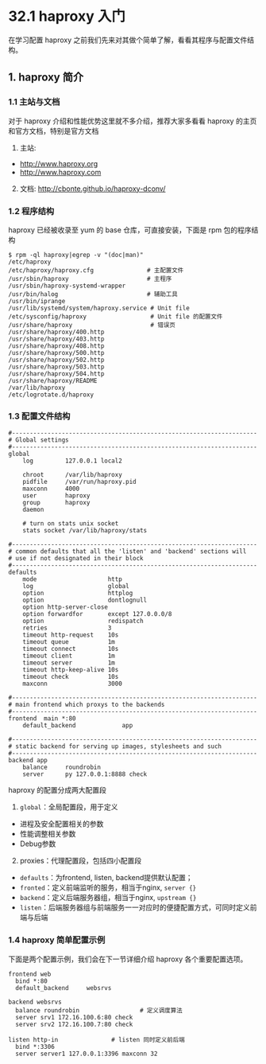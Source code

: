 # 32.1 haproxy 入门
在学习配置 haproxy 之前我们先来对其做个简单了解，看看其程序与配置文件结构。

## 1. haproxy 简介
### 1.1 主站与文档
对于 haproxy 介绍和性能优势这里就不多介绍，推荐大家多看看 haproxy 的主页和官方文档，特别是官方文档
1. 主站:
  - http://www.haproxy.org
  - http://www.haproxy.com
2. 文档: http://cbonte.github.io/haproxy-dconv/

### 1.2 程序结构
haproxy 已经被收录至 yum 的 base 仓库，可直接安装，下面是 rpm 包的程序结构
```
$ rpm -ql haproxy|egrep -v "(doc|man)"
/etc/haproxy
/etc/haproxy/haproxy.cfg               # 主配置文件
/usr/sbin/haproxy                      # 主程序
/usr/sbin/haproxy-systemd-wrapper
/usr/bin/halog                         # 辅助工具
/usr/bin/iprange
/usr/lib/systemd/system/haproxy.service # Unit file
/etc/sysconfig/haproxy                  # Unit file 的配置文件  
/usr/share/haproxy                      # 错误页
/usr/share/haproxy/400.http
/usr/share/haproxy/403.http
/usr/share/haproxy/408.http
/usr/share/haproxy/500.http
/usr/share/haproxy/502.http
/usr/share/haproxy/503.http
/usr/share/haproxy/504.http
/usr/share/haproxy/README
/var/lib/haproxy
/etc/logrotate.d/haproxy
```

### 1.3 配置文件结构
```
#---------------------------------------------------------------------
# Global settings
#---------------------------------------------------------------------
global
    log         127.0.0.1 local2

    chroot      /var/lib/haproxy
    pidfile     /var/run/haproxy.pid
    maxconn     4000
    user        haproxy
    group       haproxy
    daemon

    # turn on stats unix socket
    stats socket /var/lib/haproxy/stats

#---------------------------------------------------------------------
# common defaults that all the 'listen' and 'backend' sections will
# use if not designated in their block
#---------------------------------------------------------------------
defaults
    mode                    http
    log                     global
    option                  httplog
    option                  dontlognull
    option http-server-close
    option forwardfor       except 127.0.0.0/8
    option                  redispatch
    retries                 3
    timeout http-request    10s
    timeout queue           1m
    timeout connect         10s
    timeout client          1m
    timeout server          1m
    timeout http-keep-alive 10s
    timeout check           10s
    maxconn                 3000

#---------------------------------------------------------------------
# main frontend which proxys to the backends
#---------------------------------------------------------------------
frontend  main *:80
    default_backend             app

#---------------------------------------------------------------------
# static backend for serving up images, stylesheets and such
#---------------------------------------------------------------------
backend app
    balance     roundrobin
    server      py 127.0.0.1:8888 check
```

haproxy 的配置分成两大配置段
1. `global`：全局配置段，用于定义
  - 进程及安全配置相关的参数
  - 性能调整相关参数
  - Debug参数
2. proxies：代理配置段，包括四小配置段
  - `defaults`：为frontend, listen, backend提供默认配置；
  - `fronted`：定义前端监听的服务，相当于nginx, `server {}`
  - `backend`：定义后端服务器组，相当于nginx, `upstream {}`
  - `listen`：后端服务器组与前端服务一一对应时的便捷配置方式，可同时定义前端与后端


### 1.4 haproxy 简单配置示例
下面是两个配置示例，我们会在下一节详细介绍 haproxy 各个重要配置选项。
```
frontend web
  bind *:80
  default_backend     websrvs

backend websrvs
  balance roundrobin                 # 定义调度算法
  server srv1 172.16.100.6:80 check
  server srv2 172.16.100.7:80 check				

listen http-in               # listen 同时定义前后端
  bind *:3306
  server server1 127.0.0.1:3396 maxconn 32
```
